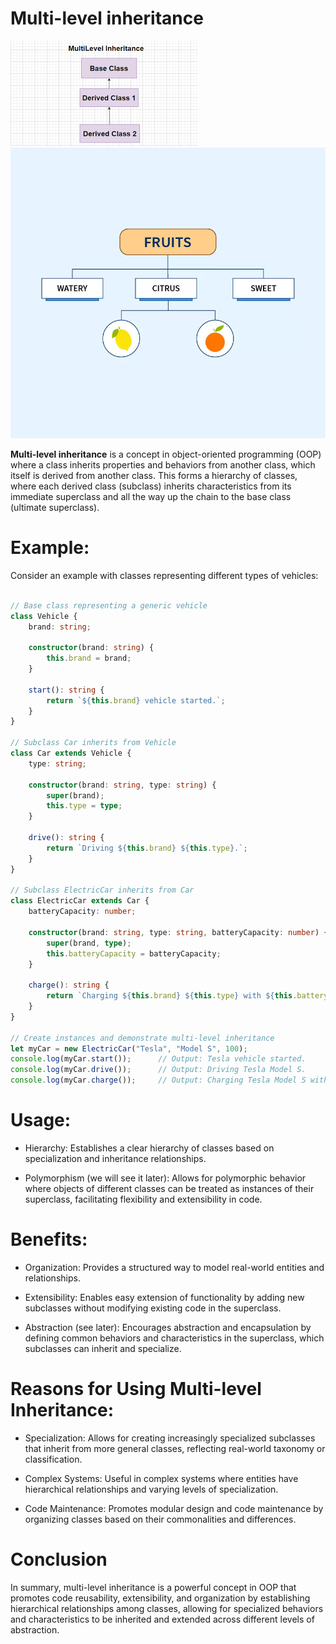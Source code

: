 # Multi-level inheritance
![Sample img 1](sample-images/image-1.png)
![Sample img 2](sample-images/image-2.png)

**Multi-level inheritance** is a concept in object-oriented programming (OOP) where a class inherits properties and behaviors from another class, which itself is derived from another class. This forms a hierarchy of classes, where each derived class (subclass) inherits characteristics from its immediate superclass and all the way up the chain to the base class (ultimate superclass).

# Example:
Consider an example with classes representing different types of vehicles:

```typescript

// Base class representing a generic vehicle
class Vehicle {
    brand: string;

    constructor(brand: string) {
        this.brand = brand;
    }

    start(): string {
        return `${this.brand} vehicle started.`;
    }
}

// Subclass Car inherits from Vehicle
class Car extends Vehicle {
    type: string;

    constructor(brand: string, type: string) {
        super(brand);
        this.type = type;
    }

    drive(): string {
        return `Driving ${this.brand} ${this.type}.`;
    }
}

// Subclass ElectricCar inherits from Car
class ElectricCar extends Car {
    batteryCapacity: number;

    constructor(brand: string, type: string, batteryCapacity: number) {
        super(brand, type);
        this.batteryCapacity = batteryCapacity;
    }

    charge(): string {
        return `Charging ${this.brand} ${this.type} with ${this.batteryCapacity} kWh battery.`;
    }
}

// Create instances and demonstrate multi-level inheritance
let myCar = new ElectricCar("Tesla", "Model S", 100);
console.log(myCar.start());      // Output: Tesla vehicle started.
console.log(myCar.drive());      // Output: Driving Tesla Model S.
console.log(myCar.charge());     // Output: Charging Tesla Model S with 100 kWh battery.

```

# Usage:

- Hierarchy: Establishes a clear hierarchy of classes based on specialization and inheritance relationships.

- Polymorphism (we will see it later): Allows for polymorphic behavior where objects of different classes can be treated as instances of their superclass, facilitating flexibility and extensibility in code.

# Benefits:
- Organization: Provides a structured way to model real-world entities and relationships.

- Extensibility: Enables easy extension of functionality by adding new subclasses without modifying existing code in the superclass.

- Abstraction (see later): Encourages abstraction and encapsulation by defining common behaviors and characteristics in the superclass, which subclasses can inherit and specialize.

# Reasons for Using Multi-level Inheritance:
- Specialization: Allows for creating increasingly specialized subclasses that inherit from more general classes, reflecting real-world taxonomy or classification.

- Complex Systems: Useful in complex systems where entities have hierarchical relationships and varying levels of specialization.

- Code Maintenance: Promotes modular design and code maintenance by organizing classes based on their commonalities and differences.

# Conclusion
In summary, multi-level inheritance is a powerful concept in OOP that promotes code reusability, extensibility, and organization by establishing hierarchical relationships among classes, allowing for specialized behaviors and characteristics to be inherited and extended across different levels of abstraction.